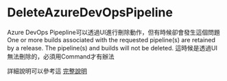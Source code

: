 # DeleteAzureDevOpsPipeline
Azure DevOps Pipepline可以透過UI進行刪除動作，但有時候卻會發生這個問題  One or more builds associated with the requested pipeline(s) are retained by a release. The pipeline(s) and builds will not be deleted. 這時候是透過UI無法刪除的，必須用Command才有辦法

詳細說明可以參考這 [完整說明](https://blog.edwardkuo.dev/%E7%84%A1%E6%B3%95%E5%88%AA%E9%99%A4azure-devops%E4%B8%8A%E9%9D%A2%E7%9A%84pipeline%E7%9A%84%E8%A7%A3%E6%B1%BA%E6%96%B9%E5%BC%8F-ca90d7f4fb93)